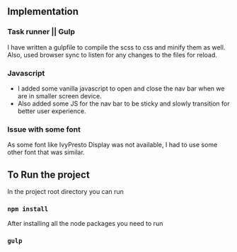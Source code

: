 ## Implementation
### Task runner || Gulp
I have written a gulpfile to compile the scss to css and minify them as well. Also, used browser sync to listen for any changes to the files for reload.
### Javascript
* I added some vanilla javascript to open and close the nav bar when we are in smaller screen device. 
* Also added some JS for the nav bar to be sticky and slowly transition for better user experience.
### Issue with some font
As some font like IvyPresto Display was not available, I had to use some other font that was similar. 

## To Run the project

In the project root directory you can run 

### `npm install`

After installing all the node packages you need to run 

### `gulp`

